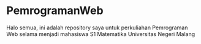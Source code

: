# PemrogramanWeb

Halo semua, ini adalah repository saya untuk perkuliahan Pemrograman Web selama menjadi mahasiswa S1 Matematika Universitas Negeri Malang
